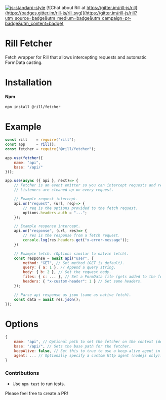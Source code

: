 [![js-standard-style](https://img.shields.io/badge/code%20style-standard-brightgreen.svg)](http://standardjs.com/)
[![Chat about Rill at https://gitter.im/rill-js/rill](https://badges.gitter.im/rill-js/rill.svg)](https://gitter.im/rill-js/rill?utm_source=badge&utm_medium=badge&utm_campaign=pr-badge&utm_content=badge)

# Rill Fetcher
Fetch wrapper for Rill that allows intercepting requests and automatic FormData casting.

# Installation

#### Npm
```console
npm install @rill/fetcher
```

# Example

```js
const rill    = require("rill");
const app     = rill();
const fetcher = require("@rill/fetcher");

app.use(fetcher({
	name: "api",
	base: "/api/"
}));

app.use(async ({ api }, next)=> {
	// Fetcher is an event emitter so you can intercept requests and responses.
	// Listeners are cleaned up on every request.

	// Example request intercept.
	api.on("request", (url, req)=> {
		// req is the options provided to the fetch request.
		options.headers.auth = "...";
	});

	// Example response intercept.
	api.on("response", (url, res)=> {
		// res is the response from a fetch request.
		console.log(res.headers.get("x-error-message"));
	})

	// Example fetch. (Options similar to natvie fetch).
	const response = await api("user", {
		method: "GET", // Set method (GET is default).
		query: { a: 1 }, // Append a query string.
		body: { b: 2 }, // Set the request body.
		files: { c: ... }, // Set a FormData file (gets added to the formdata body).
		headers: { "x-custom-header": 1 } // Set some headers.
	});

	// Parse api response as json (same as native fetch).
	const data = await res.json();
});
```

# Options

```js
{
	name: "api", // Optional path to set the fetcher on the context (default "fetch").
	base: "/api/", // Sets the base path for the fetcher.
	keepAlive: false, // Set this to true to use a keep-alive agent in node js (makes local requests much faster).
	agent: ... // Optionally specify a custom http agent (nodejs only).
}
```

### Contributions

* Use `npm test` to run tests.

Please feel free to create a PR!
